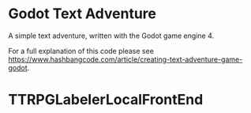# Godot Text Adventure

A simple text adventure, written with the Godot game engine 4.

For a full explanation of this code please see https://www.hashbangcode.com/article/creating-text-adventure-game-godot.
# TTRPGLabelerLocalFrontEnd
